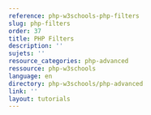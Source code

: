 ```yaml
---
reference: php-w3schools-php-filters
slug: php-filters
order: 37
title: PHP Filters
description: ''
sujets: ''
resource_categories: php-advanced
ressource: php-w3schools
language: en
directory: php-w3schools/php-advanced
link: ''
layout: tutorials
---
```

